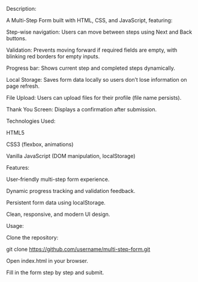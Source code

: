 Description:

A Multi-Step Form built with HTML, CSS, and JavaScript, featuring:

Step-wise navigation: Users can move between steps using Next and Back buttons.

Validation: Prevents moving forward if required fields are empty, with blinking red borders for empty inputs.

Progress bar: Shows current step and completed steps dynamically.

Local Storage: Saves form data locally so users don’t lose information on page refresh.

File Upload: Users can upload files for their profile (file name persists).

Thank You Screen: Displays a confirmation after submission.

Technologies Used:

HTML5

CSS3 (flexbox, animations)

Vanilla JavaScript (DOM manipulation, localStorage)

Features:

User-friendly multi-step form experience.

Dynamic progress tracking and validation feedback.

Persistent form data using localStorage.

Clean, responsive, and modern UI design.

Usage:

Clone the repository:

git clone https://github.com/username/multi-step-form.git


Open index.html in your browser.

Fill in the form step by step and submit.
